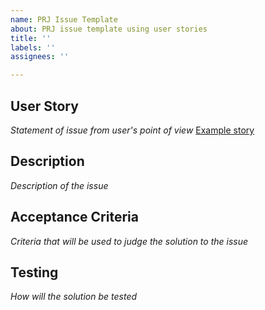 ```yaml
---
name: PRJ Issue Template
about: PRJ issue template using user stories
title: ''
labels: ''
assignees: ''

---
```


## User Story
*Statement of issue from user's point of view* [Example story](https://www.atlassian.com/agile/project-management/user-stories)

## Description
*Description of the issue*

## Acceptance Criteria
*Criteria that will be used to judge the solution to the issue*

## Testing
*How will the solution be tested*
